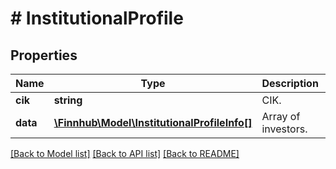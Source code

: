 # # InstitutionalProfile

## Properties

Name | Type | Description | Notes
------------ | ------------- | ------------- | -------------
**cik** | **string** | CIK. | [optional]
**data** | [**\Finnhub\Model\InstitutionalProfileInfo[]**](InstitutionalProfileInfo.md) | Array of investors. | [optional]

[[Back to Model list]](../../README.md#models) [[Back to API list]](../../README.md#endpoints) [[Back to README]](../../README.md)
